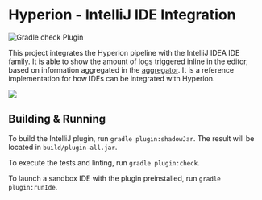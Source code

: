 # Hyperion - IntelliJ IDE Integration

![Gradle check Plugin](https://github.com/SERG-Delft/monitoring-aware-ides/workflows/Gradle%20check%20Plugin/badge.svg)

This project integrates the Hyperion pipeline with the IntelliJ IDEA IDE family. It is able to show the amount of logs triggered inline in the editor, based on information aggregated in the [aggregator](/aggregator). It is a reference implementation for how IDEs can be integrated with Hyperion.

![](https://i.imgur.com/0T3c4qL.png)

## Building & Running

To build the IntelliJ plugin, run `gradle plugin:shadowJar`. The result will be located in `build/plugin-all.jar`.

To execute the tests and linting, run `gradle plugin:check`.

To launch a sandbox IDE with the plugin preinstalled, run `gradle plugin:runIde`.

